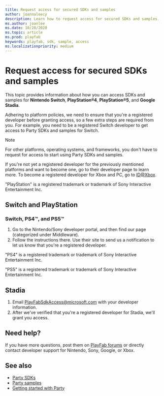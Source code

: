 ```yaml
---
title: Request access for secured SDKs and samples
author: joannaleecy
description: Learn how to request access for secured SDKs and samples.
ms.author: joanlee
ms.date: 10/28/2020
ms.topic: article
ms.prod: playfab
keywords: playfab, sdk, sample, access
ms.localizationpriority: medium
---
```


# Request access for secured SDKs and samples

This topic provides information about how you can access SDKs and samples for **Nintendo Switch**, **PlayStation&#174;4**, **PlayStation&#174;5**, and **Google Stadia**.

Adhering to platform policies, we need to ensure that you're a registered developer before granting access, so a few extra steps are required from you. For example, you need to be a registered Switch developer to get access to Party SDKs and samples for Switch.

>[!NOTE]
>For other platforms, operating systems, and frameworks, you don't have to request for access to start using Party SDKs and samples.

If you're not yet a registered developer for the previously mentioned platforms and want to become one, go to their developer page to learn more. To become a registered developer for Xbox and PC, go to [ID@Xbox](https://www.xbox.com/Developers/id).

"PlayStation" is a registered trademark or trademark of Sony Interactive Entertainment Inc.

## Switch and PlayStation

### Switch, PS4&#8482;, and PS5&#8482;

1. Go to the Nintendo/Sony developer portal, and then find our page (categorized under Middleware).
2. Follow the instructions there. Use their site to send us a notification to let us know that you're a registered developer.

"PS4" is a registered trademark or trademark of Sony Interactive Entertainment Inc.

"PS5" is a registered trademark or trademark of Sony Interactive Entertainment Inc.

## Stadia

1. Email PlayFabSdkAccess@microsoft.com with your developer information.
2. After we've verified that you're a registered developer for Stadia, we'll grant you access.

## Need help?

If you have more questions, post them on [PlayFab forums](https://community.playfab.com/index.html) or directly contact developer support for Nintendo, Sony, Google, or Xbox.

## See also

* [Party SDKs](party-sdks.md)
* [Party samples](party-samples.md)
* [Getting started with Party](party-getting-started.md)
